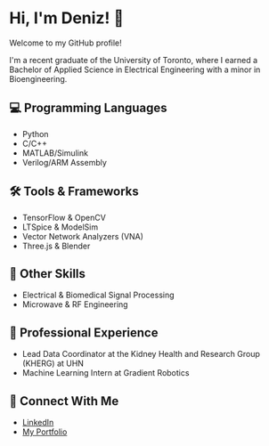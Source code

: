 # Hi, I'm Deniz! 👋

Welcome to my GitHub profile! 

I'm a recent graduate of the University of Toronto, where I earned a Bachelor of Applied Science in Electrical Engineering with a minor in Bioengineering. 

## :computer: Programming Languages
- Python
- C/C++
- MATLAB/Simulink
- Verilog/ARM Assembly

## :hammer_and_wrench: Tools & Frameworks
- TensorFlow & OpenCV
- LTSpice & ModelSim
- Vector Network Analyzers (VNA)
- Three.js & Blender

## :mag_right: Other Skills
- Electrical & Biomedical Signal Processing 
- Microwave & RF Engineering

## 💼  Professional Experience
- Lead Data Coordinator at the Kidney Health and Research Group (KHERG) at UHN
- Machine Learning Intern at Gradient Robotics

## 🔗 Connect With Me
- [LinkedIn](https://www.linkedin.com/in/d-uzun/)
- [My Portfolio](https://d-uzun.wixsite.com/deniz-uzun)
